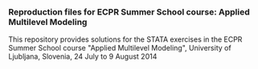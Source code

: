 
### Reproduction files for ECPR Summer School course: Applied Multilevel Modeling

This repository provides solutions for the STATA exercises in the ECPR Summer School course "Applied Multilevel Modeling", University of Ljubljana, Slovenia, 24 July to 9 August 2014
